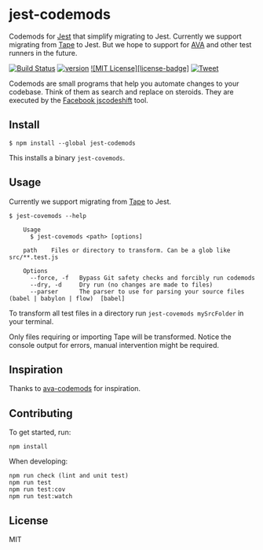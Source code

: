 # jest-codemods

Codemods for [Jest](https://facebook.github.io/jest/) that simplify migrating to Jest. Currently we support migrating from [Tape](https://github.com/substack/tape) to Jest. But we hope to support for [AVA](https://github.com/avajs/ava) and other test runners in the future.

[![Build Status][build-badge]][build]
[![version][version-badge]][package]
[![MIT License][license-badge]][LICENSE]
[![Tweet][twitter-badge]][twitter]

Codemods are small programs that help you automate changes to your codebase. Think of them as search and replace on steroids. They are executed by the [Facebook jscodeshift](https://github.com/facebook/jscodeshift) tool.


## Install

```
$ npm install --global jest-codemods
```

This installs a binary `jest-covemods`.


## Usage

Currently we support migrating from [Tape](https://github.com/substack/tape) to Jest.

```
$ jest-covemods --help

	Usage
	  $ jest-covemods <path> [options]

	path	Files or directory to transform. Can be a glob like src/**.test.js

	Options
	  --force, -f	Bypass Git safety checks and forcibly run codemods
	  --dry, -d		Dry run (no changes are made to files)
	  --parser		The parser to use for parsing your source files (babel | babylon | flow)  [babel]
```

To transform all test files in a directory run `jest-covemods mySrcFolder` in your terminal.

Only files requiring or importing Tape will be transformed. Notice the console output for errors, manual intervention might be required.


## Inspiration

Thanks to [ava-codemods](https://github.com/avajs/ava-codemods) for inspiration.


## Contributing

To get started, run:

	npm install

When developing:

	npm run check (lint and unit test)
	npm run test
	npm run test:cov
	npm run test:watch


## License

MIT

[build-badge]: https://img.shields.io/travis/skovhus/jest-codemods?style=flat-square
[build]: https://travis-ci.org/skovhus/jest-codemods
[version-badge]: https://img.shields.io/npm/v/jest-codemods.svg?style=flat-square
[package]: https://www.npmjs.com/package/jest-codemods
[license]: https://github.com/skovhus/jest-codemods/blob/master/LICENSE
[twitter]: https://twitter.com/intent/tweet?text=Check%20out%20jest-codemods!%20https://github.com/skovhus/jest-codemods%20%F0%9F%91%8D
[twitter-badge]: https://img.shields.io/twitter/url/https/github.com/skovhus/jest-codemods.svg?style=social
